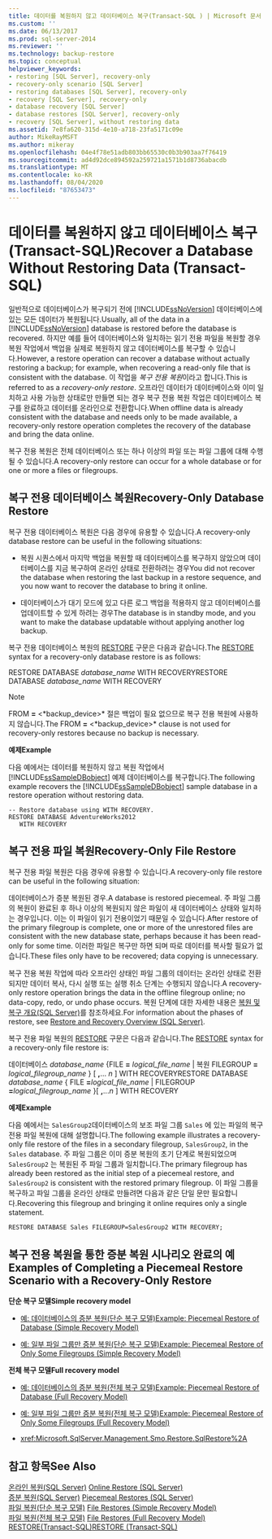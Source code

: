 ```yaml
---
title: 데이터를 복원하지 않고 데이터베이스 복구(Transact-SQL ) | Microsoft 문서
ms.custom: ''
ms.date: 06/13/2017
ms.prod: sql-server-2014
ms.reviewer: ''
ms.technology: backup-restore
ms.topic: conceptual
helpviewer_keywords:
- restoring [SQL Server], recovery-only
- recovery-only scenario [SQL Server]
- restoring databases [SQL Server], recovery-only
- recovery [SQL Server], recovery-only
- database recovery [SQL Server]
- database restores [SQL Server], recovery-only
- recovery [SQL Server], without restoring data
ms.assetid: 7e8fa620-315d-4e10-a718-23fa5171c09e
author: MikeRayMSFT
ms.author: mikeray
ms.openlocfilehash: 04e4f78e51adb803bb65530c0b3b903aa7f76419
ms.sourcegitcommit: ad4d92dce894592a259721a1571b1d8736abacdb
ms.translationtype: MT
ms.contentlocale: ko-KR
ms.lasthandoff: 08/04/2020
ms.locfileid: "87653473"
---
```

# <a name="recover-a-database-without-restoring-data-transact-sql"></a><span data-ttu-id="dd157-102">데이터를 복원하지 않고 데이터베이스 복구(Transact-SQL)</span><span class="sxs-lookup"><span data-stu-id="dd157-102">Recover a Database Without Restoring Data (Transact-SQL)</span></span>
  <span data-ttu-id="dd157-103">일반적으로 데이터베이스가 복구되기 전에 [!INCLUDE[ssNoVersion](../../includes/ssnoversion-md.md)] 데이터베이스에 있는 모든 데이터가 복원됩니다.</span><span class="sxs-lookup"><span data-stu-id="dd157-103">Usually, all of the data in a [!INCLUDE[ssNoVersion](../../includes/ssnoversion-md.md)] database is restored before the database is recovered.</span></span> <span data-ttu-id="dd157-104">하지만 예를 들어 데이터베이스와 일치하는 읽기 전용 파일을 복원할 경우 복원 작업에서 백업을 실제로 복원하지 않고 데이터베이스를 복구할 수 있습니다.</span><span class="sxs-lookup"><span data-stu-id="dd157-104">However, a restore operation can recover a database without actually restoring a backup; for example, when recovering a read-only file that is consistent with the database.</span></span> <span data-ttu-id="dd157-105">이 작업을 *복구 전용 복원*이라고 합니다.</span><span class="sxs-lookup"><span data-stu-id="dd157-105">This is referred to as a *recovery-only restore*.</span></span> <span data-ttu-id="dd157-106">오프라인 데이터가 데이터베이스와 이미 일치하고 사용 가능한 상태로만 만들면 되는 경우 복구 전용 복원 작업은 데이터베이스 복구를 완료하고 데이터를 온라인으로 전환합니다.</span><span class="sxs-lookup"><span data-stu-id="dd157-106">When offline data is already consistent with the database and needs only to be made available, a recovery-only restore operation completes the recovery of the database and bring the data online.</span></span>  
  
 <span data-ttu-id="dd157-107">복구 전용 복원은 전체 데이터베이스 또는 하나 이상의 파일 또는 파일 그룹에 대해 수행될 수 있습니다.</span><span class="sxs-lookup"><span data-stu-id="dd157-107">A recovery-only restore can occur for a whole database or for one or more a files or filegroups.</span></span>  
  
## <a name="recovery-only-database-restore"></a><span data-ttu-id="dd157-108">복구 전용 데이터베이스 복원</span><span class="sxs-lookup"><span data-stu-id="dd157-108">Recovery-Only Database Restore</span></span>  
 <span data-ttu-id="dd157-109">복구 전용 데이터베이스 복원은 다음 경우에 유용할 수 있습니다.</span><span class="sxs-lookup"><span data-stu-id="dd157-109">A recovery-only database restore can be useful in the following situations:</span></span>  
  
-   <span data-ttu-id="dd157-110">복원 시퀀스에서 마지막 백업을 복원할 때 데이터베이스를 복구하지 않았으며 데이터베이스를 지금 복구하여 온라인 상태로 전환하려는 경우</span><span class="sxs-lookup"><span data-stu-id="dd157-110">You did not recover the database when restoring the last backup in a restore sequence, and you now want to recover the database to bring it online.</span></span>  
  
-   <span data-ttu-id="dd157-111">데이터베이스가 대기 모드에 있고 다른 로그 백업을 적용하지 않고 데이터베이스를 업데이트할 수 있게 하려는 경우</span><span class="sxs-lookup"><span data-stu-id="dd157-111">The database is in standby mode, and you want to make the database updatable without applying another log backup.</span></span>  
  
 <span data-ttu-id="dd157-112">복구 전용 데이터베이스 복원의 [RESTORE](/sql/t-sql/statements/restore-statements-transact-sql) 구문은 다음과 같습니다.</span><span class="sxs-lookup"><span data-stu-id="dd157-112">The [RESTORE](/sql/t-sql/statements/restore-statements-transact-sql) syntax for a recovery-only database restore is as follows:</span></span>  
  
 <span data-ttu-id="dd157-113">RESTORE DATABASE *database_name* WITH RECOVERY</span><span class="sxs-lookup"><span data-stu-id="dd157-113">RESTORE DATABASE *database_name* WITH RECOVERY</span></span>  
  
> [!NOTE]  
>  <span data-ttu-id="dd157-114">FROM **=** \<*backup_device>\* 절은 백업이 필요 없으므로 복구 전용 복원에 사용하지 않습니다.</span><span class="sxs-lookup"><span data-stu-id="dd157-114">The FROM **=** \<*backup_device>\* clause is not used for recovery-only restores because no backup is necessary.</span></span>  
  
 <span data-ttu-id="dd157-115">**예제**</span><span class="sxs-lookup"><span data-stu-id="dd157-115">**Example**</span></span>  
  
 <span data-ttu-id="dd157-116">다음 예에서는 데이터를 복원하지 않고 복원 작업에서 [!INCLUDE[ssSampleDBobject](../../includes/sssampledbobject-md.md)] 예제 데이터베이스를 복구합니다.</span><span class="sxs-lookup"><span data-stu-id="dd157-116">The following example recovers the [!INCLUDE[ssSampleDBobject](../../includes/sssampledbobject-md.md)] sample database in a restore operation without restoring data.</span></span>  
  
```  
-- Restore database using WITH RECOVERY.  
RESTORE DATABASE AdventureWorks2012  
   WITH RECOVERY  
```  
  
## <a name="recovery-only-file-restore"></a><span data-ttu-id="dd157-117">복구 전용 파일 복원</span><span class="sxs-lookup"><span data-stu-id="dd157-117">Recovery-Only File Restore</span></span>  
 <span data-ttu-id="dd157-118">복구 전용 파일 복원은 다음 경우에 유용할 수 있습니다.</span><span class="sxs-lookup"><span data-stu-id="dd157-118">A recovery-only file restore can be useful in the following situation:</span></span>  
  
 <span data-ttu-id="dd157-119">데이터베이스가 증분 복원된 경우.</span><span class="sxs-lookup"><span data-stu-id="dd157-119">A database is restored piecemeal.</span></span> <span data-ttu-id="dd157-120">주 파일 그룹의 복원이 완료된 후 하나 이상의 복원되지 않은 파일이 새 데이터베이스 상태와 일치하는 경우입니다. 이는 이 파일이 읽기 전용이었기 때문일 수 있습니다.</span><span class="sxs-lookup"><span data-stu-id="dd157-120">After restore of the primary filegroup is complete, one or more of the unrestored files are consistent with the new database state, perhaps because it has been read-only for some time.</span></span> <span data-ttu-id="dd157-121">이러한 파일은 복구만 하면 되며 따로 데이터를 복사할 필요가 없습니다.</span><span class="sxs-lookup"><span data-stu-id="dd157-121">These files only have to be recovered; data copying is unnecessary.</span></span>  
  
 <span data-ttu-id="dd157-122">복구 전용 복원 작업에 따라 오프라인 상태인 파일 그룹의 데이터는 온라인 상태로 전환되지만 데이터 복사, 다시 실행 또는 실행 취소 단계는 수행되지 않습니다.</span><span class="sxs-lookup"><span data-stu-id="dd157-122">A recovery-only restore operation brings the data in the offline filegroup online; no data-copy, redo, or undo phase occurs.</span></span> <span data-ttu-id="dd157-123">복원 단계에 대한 자세한 내용은 [복원 및 복구 개요&#40;SQL Server&#41;](restore-and-recovery-overview-sql-server.md)를 참조하세요.</span><span class="sxs-lookup"><span data-stu-id="dd157-123">For information about the phases of restore, see [Restore and Recovery Overview &#40;SQL Server&#41;](restore-and-recovery-overview-sql-server.md).</span></span>  
  
 <span data-ttu-id="dd157-124">복구 전용 파일 복원의 [RESTORE](/sql/t-sql/statements/restore-statements-transact-sql) 구문은 다음과 같습니다.</span><span class="sxs-lookup"><span data-stu-id="dd157-124">The [RESTORE](/sql/t-sql/statements/restore-statements-transact-sql) syntax for a recovery-only file restore is:</span></span>  
  
 <span data-ttu-id="dd157-125">데이터베이스 *database_name* {FILE **=** _logical_file_name_ | 복원 FILEGROUP **=** _logical_filegroup_name_ } [ **,**... *n* ] WITH RECOVERY</span><span class="sxs-lookup"><span data-stu-id="dd157-125">RESTORE DATABASE *database_name* { FILE **=**_logical_file_name_ | FILEGROUP **=**_logical_filegroup_name_ }[ **,**...*n* ] WITH RECOVERY</span></span>  
  
 <span data-ttu-id="dd157-126">**예제**</span><span class="sxs-lookup"><span data-stu-id="dd157-126">**Example**</span></span>  
  
 <span data-ttu-id="dd157-127">다음 예에서는 `SalesGroup2`데이터베이스의 보조 파일 그룹 `Sales` 에 있는 파일의 복구 전용 파일 복원에 대해 설명합니다.</span><span class="sxs-lookup"><span data-stu-id="dd157-127">The following example illustrates a recovery-only file restore of the files in a secondary filegroup, `SalesGroup2`, in the `Sales` database.</span></span> <span data-ttu-id="dd157-128">주 파일 그룹은 이미 증분 복원의 초기 단계로 복원되었으며 `SalesGroup2` 는 복원된 주 파일 그룹과 일치합니다.</span><span class="sxs-lookup"><span data-stu-id="dd157-128">The primary filegroup has already been restored as the initial step of a piecemeal restore, and `SalesGroup2` is consistent with the restored primary filegroup.</span></span> <span data-ttu-id="dd157-129">이 파일 그룹을 복구하고 파일 그룹을 온라인 상태로 만들려면 다음과 같은 단일 문만 필요합니다.</span><span class="sxs-lookup"><span data-stu-id="dd157-129">Recovering this filegroup and bringing it online requires only a single statement.</span></span>  
  
```  
RESTORE DATABASE Sales FILEGROUP=SalesGroup2 WITH RECOVERY;  
```  
  
## <a name="examples-of-completing-a-piecemeal-restore-scenario-with-a-recovery-only-restore"></a><span data-ttu-id="dd157-130">복구 전용 복원을 통한 증분 복원 시나리오 완료의 예</span><span class="sxs-lookup"><span data-stu-id="dd157-130">Examples of Completing a Piecemeal Restore Scenario with a Recovery-Only Restore</span></span>  
 <span data-ttu-id="dd157-131">**단순 복구 모델**</span><span class="sxs-lookup"><span data-stu-id="dd157-131">**Simple recovery model**</span></span>  
  
-   [<span data-ttu-id="dd157-132">예: 데이터베이스의 증분 복원&#40;단순 복구 모델&#41;</span><span class="sxs-lookup"><span data-stu-id="dd157-132">Example: Piecemeal Restore of Database &#40;Simple Recovery Model&#41;</span></span>](example-piecemeal-restore-of-database-simple-recovery-model.md)  
  
-   [<span data-ttu-id="dd157-133">예: 일부 파일 그룹만 증분 복원&#40;단순 복구 모델&#41;</span><span class="sxs-lookup"><span data-stu-id="dd157-133">Example: Piecemeal Restore of Only Some Filegroups &#40;Simple Recovery Model&#41;</span></span>](example-piecemeal-restore-of-only-some-filegroups-simple-recovery-model.md)  
  
 <span data-ttu-id="dd157-134">**전체 복구 모델**</span><span class="sxs-lookup"><span data-stu-id="dd157-134">**Full recovery model**</span></span>  
  
-   [<span data-ttu-id="dd157-135">예: 데이터베이스의 증분 복원&#40;전체 복구 모델&#41;</span><span class="sxs-lookup"><span data-stu-id="dd157-135">Example: Piecemeal Restore of Database &#40;Full Recovery Model&#41;</span></span>](example-piecemeal-restore-of-database-full-recovery-model.md)  
  
-   [<span data-ttu-id="dd157-136">예: 일부 파일 그룹만 증분 복원&#40;전체 복구 모델&#41;</span><span class="sxs-lookup"><span data-stu-id="dd157-136">Example: Piecemeal Restore of Only Some Filegroups &#40;Full Recovery Model&#41;</span></span>](example-piecemeal-restore-of-only-some-filegroups-full-recovery-model.md)  
  
-   <xref:Microsoft.SqlServer.Management.Smo.Restore.SqlRestore%2A>  
  
## <a name="see-also"></a><span data-ttu-id="dd157-137">참고 항목</span><span class="sxs-lookup"><span data-stu-id="dd157-137">See Also</span></span>  
 <span data-ttu-id="dd157-138">[온라인 복원&#40;SQL Server&#41;](online-restore-sql-server.md) </span><span class="sxs-lookup"><span data-stu-id="dd157-138">[Online Restore &#40;SQL Server&#41;](online-restore-sql-server.md) </span></span>  
 <span data-ttu-id="dd157-139">[증분 복원&#40;SQL Server&#41;](piecemeal-restores-sql-server.md) </span><span class="sxs-lookup"><span data-stu-id="dd157-139">[Piecemeal Restores &#40;SQL Server&#41;](piecemeal-restores-sql-server.md) </span></span>  
 <span data-ttu-id="dd157-140">[파일 복원&#40;단순 복구 모델&#41;](file-restores-simple-recovery-model.md) </span><span class="sxs-lookup"><span data-stu-id="dd157-140">[File Restores &#40;Simple Recovery Model&#41;](file-restores-simple-recovery-model.md) </span></span>  
 <span data-ttu-id="dd157-141">[파일 복원&#40;전체 복구 모델&#41;](file-restores-full-recovery-model.md) </span><span class="sxs-lookup"><span data-stu-id="dd157-141">[File Restores &#40;Full Recovery Model&#41;](file-restores-full-recovery-model.md) </span></span>  
 [<span data-ttu-id="dd157-142">RESTORE&#40;Transact-SQL&#41;</span><span class="sxs-lookup"><span data-stu-id="dd157-142">RESTORE &#40;Transact-SQL&#41;</span></span>](/sql/t-sql/statements/restore-statements-transact-sql)  
  
  
